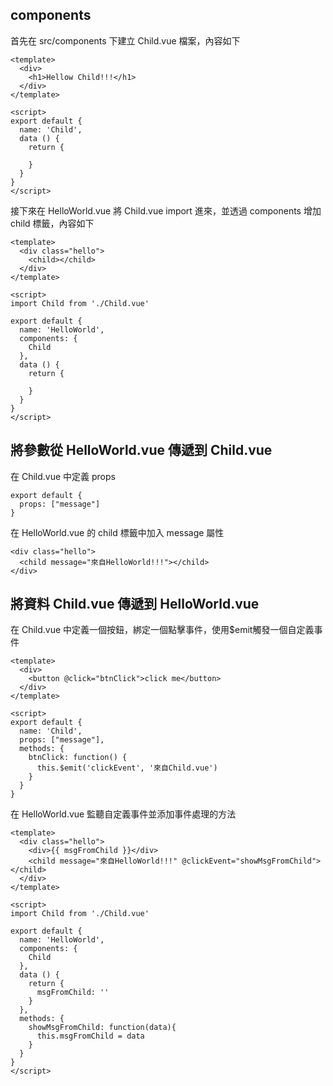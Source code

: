 
## components


首先在 src/components 下建立 Child.vue 檔案，內容如下
```
<template>
  <div>
    <h1>Hellow Child!!!</h1>
  </div>
</template>

<script>
export default {
  name: 'Child',
  data () {
    return {

    }
  }
}
</script>
```

接下來在 HelloWorld.vue 將 Child.vue import 進來，並透過 components 增加 child 標籤，內容如下
```
<template>
  <div class="hello">
    <child></child>
  </div>
</template>

<script>
import Child from './Child.vue'

export default {
  name: 'HelloWorld',
  components: {
    Child
  },
  data () {
    return {

    }
  }
}
</script>
```

## 將參數從 HelloWorld.vue 傳遞到 Child.vue

在 Child.vue 中定義 props 

```
export default {
  props: ["message"]
}
```
在 HelloWorld.vue 的 child 標籤中加入 message 屬性

```
<div class="hello">
  <child message="來自HelloWorld!!!"></child>
</div>
```

## 將資料 Child.vue 傳遞到 HelloWorld.vue

在 Child.vue 中定義一個按鈕，綁定一個點擊事件，使用$emit觸發一個自定義事件
```
<template>
  <div>
    <button @click="btnClick">click me</button>
  </div>
</template>

<script>
export default {
  name: 'Child',
  props: ["message"],
  methods: {
    btnClick: function() {
      this.$emit('clickEvent', '來自Child.vue')
    }
  }
}
```

在 HelloWorld.vue 監聽自定義事件並添加事件處理的方法
```
<template>
  <div class="hello">
    <div>{{ msgFromChild }}</div>
    <child message="來自HelloWorld!!!" @clickEvent="showMsgFromChild"></child>
  </div>
</template>

<script>
import Child from './Child.vue'

export default {
  name: 'HelloWorld',
  components: {
    Child
  },
  data () {
    return {
      msgFromChild: ''
    }
  },
  methods: {
    showMsgFromChild: function(data){
      this.msgFromChild = data
    }
  }
}
</script>
```
